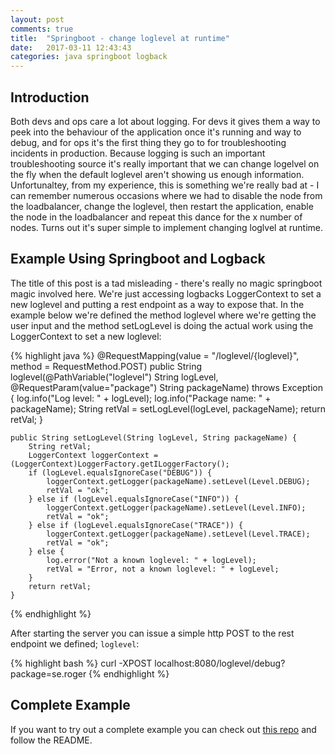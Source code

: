 ```yaml
---
layout: post
comments: true
title:  "Springboot - change loglevel at runtime"
date:   2017-03-11 12:43:43
categories: java springboot logback
---
```


## Introduction
Both devs and ops care a lot about logging. For devs it gives them a way to peek into the behaviour of the application once it's running and way to debug, and for ops it's the first thing they go to for troubleshooting incidents in production. Because logging is such an important troubleshooting source it's really important that we can change logelvel on the fly when the default loglevel aren't showing us enough information. Unfortunaltey, from my experience, this is something we're really bad at - I can remember numerous occasions where we had to disable the node from the loadbalancer, change the loglevel, then restart the application, enable the node in the loadbalancer and repeat this dance for the x number of nodes. Turns out it's super simple to implement changing loglvel at runtime.

## Example Using Springboot and Logback
The title of this post is a tad misleading - there's really no magic springboot magic involved here. We're just accessing logbacks LoggerContext to set a new loglevel and putting a rest endpoint as a way to expose that. In the example below we're defined the method loglevel where we're getting the user input and the method setLogLevel is doing the actual work using the LoggerContext to set a new loglevel:

{% highlight java %}
    @RequestMapping(value = "/loglevel/{loglevel}", method = RequestMethod.POST)
    public String loglevel(@PathVariable("loglevel") String logLevel, @RequestParam(value="package") String packageName) throws Exception {
        log.info("Log level: " + logLevel);
        log.info("Package name: " + packageName);
        String retVal = setLogLevel(logLevel, packageName);
        return retVal;
    }

    public String setLogLevel(String logLevel, String packageName) {
        String retVal;
        LoggerContext loggerContext = (LoggerContext)LoggerFactory.getILoggerFactory();
        if (logLevel.equalsIgnoreCase("DEBUG")) {
            loggerContext.getLogger(packageName).setLevel(Level.DEBUG);
            retVal = "ok";
        } else if (logLevel.equalsIgnoreCase("INFO")) {
            loggerContext.getLogger(packageName).setLevel(Level.INFO);
            retVal = "ok";
        } else if (logLevel.equalsIgnoreCase("TRACE")) {
            loggerContext.getLogger(packageName).setLevel(Level.TRACE);
            retVal = "ok";
        } else {
            log.error("Not a known loglevel: " + logLevel);
            retVal = "Error, not a known loglevel: " + logLevel;
        }
        return retVal;
    }
{% endhighlight %}

After starting the server you can issue a simple http POST to the rest endpoint we defined; ```loglevel```:

{% highlight bash %}
curl -XPOST localhost:8080/loglevel/debug?package=se.roger
{% endhighlight %}

## Complete Example
If you want to try out a complete example you can check out [this repo](https://github.com/rogerwelin/springboot-change-loglevel-runtime) and follow the README.

